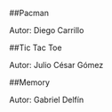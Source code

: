 ##Pacman

Autor: Diego Carrillo

##Tic Tac Toe

Autor: Julio César Gómez

##Memory

Autor: Gabriel Delfín
